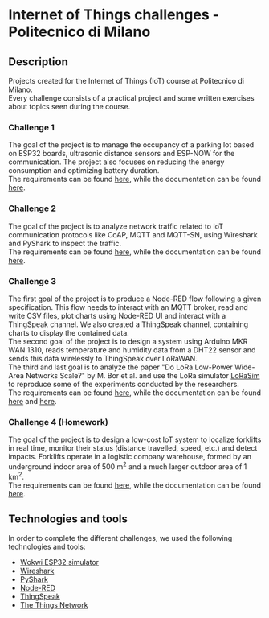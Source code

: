 # Internet of Things challenges - Politecnico di Milano 

## Description
Projects created for the Internet of Things (IoT) course at Politecnico di Milano.  
Every challenge consists of a practical project and some written exercises about topics seen during the course. 

### Challenge 1 
The goal of the project is to manage the occupancy of a parking lot based on ESP32 boards, ultrasonic distance sensors and ESP-NOW for the communication. The project also focuses on reducing the energy consumption and optimizing battery duration.  
The requirements can be found [here](https://github.com/matteovolpari5/IoT-challenges/blob/main/challenge1/assignment/Challenge1.pdf), while the documentation can be found [here](https://github.com/matteovolpari5/IoT-challenges/blob/main/challenge1/report-parking-lot/ReportParkingLot.pdf).

### Challenge 2
The goal of the project is to analyze network traffic related to IoT communication protocols like CoAP, MQTT and MQTT-SN, using Wireshark and PyShark to inspect the traffic.  
The requirements can be found [here](https://github.com/matteovolpari5/IoT-challenges/blob/main/challenge2/assignment/Challenge2.pdf), while the documentation can be found [here](https://github.com/matteovolpari5/IoT-challenges/blob/main/challenge2/packet-sniffing/PacketSniffing.pdf).

### Challenge 3 
The first goal of the project is to produce a Node-RED flow following a given specification. This flow needs to interact with an MQTT broker, read and write CSV files, plot charts using Node-RED UI and interact with a ThingSpeak channel. We also created a ThingSpeak channel, containing charts to display the contained data.  
The second goal of the project is to design a system using Arduino MKR WAN 1310,  reads temperature and humidity data from a DHT22 sensor and sends this data wirelessly to ThingSpeak over LoRaWAN.  
The third and last goal is to analyze the paper "Do LoRa Low-Power Wide-Area Networks Scale?" by M. Bor et al. and use the LoRa simulator [LoRaSim](https://www.lancaster.ac.uk/scc/sites/lora/lorasim.html) to reproduce some of the experiments conducted by the researchers.  
The requirements can be found [here](https://github.com/matteovolpari5/IoT-challenges/blob/main/challenge3/assignment/Challenge3.pdf), while the documentation can be found [here](https://github.com/matteovolpari5/IoT-challenges/blob/main/challenge3/NodeREDFlowReport/NodeREDFlowReport.pdf) and [here](https://github.com/matteovolpari5/IoT-challenges/blob/main/challenge3/ExercisesLoRaWAN/ExercisesLoRaWAN.pdf).

### Challenge 4 (Homework)
The goal of the project is to design a low-cost IoT system to localize forklifts in real time, monitor their status (distance travelled, speed, etc.) and detect impacts. Forklifts operate in a logistic company warehouse, formed by an underground indoor area of 500 m<sup>2</sup> and a much larger outdoor area of 1 km<sup>2</sup>.  
The requirements can be found [here](https://github.com/matteovolpari5/IoT-challenges/blob/main/homework/assignment/Homework.pdf), while the documentation can be found [here](https://github.com/matteovolpari5/IoT-challenges/blob/main/homework/IoTSystemForklift/IoTSystemForklift.pdf).

## Technologies and tools
In order to complete the different challenges, we used the following technologies and tools:
- [Wokwi ESP32 simulator](https://wokwi.com)
- [Wireshark](https://www.wireshark.org)
- [PyShark](https://github.com/KimiNewt/pyshark/)
- [Node-RED](https://nodered.org)
- [ThingSpeak](https://thingspeak.mathworks.com)
- [The Things Network](https://www.thethingsnetwork.org)
